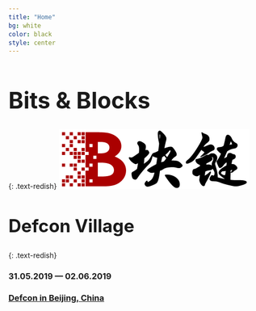 ```yaml
---
title: "Home"
bg: white
color: black
style: center
---
```


<h1 style='font-size: 320%'><strong>Bits & Blocks</strong></h1>
{: .text-redish}

<img src='img/logotrans-118p.png' alt='Bits and Blocks village logo in red and black hanzi' />

<h2 style='font-size: 250%'> Defcon Village</h2>
{: .text-redish}

### 31.05.2019 &mdash; 02.06.2019
### [Defcon in Beijing, China](https://www.defcon.org/)
